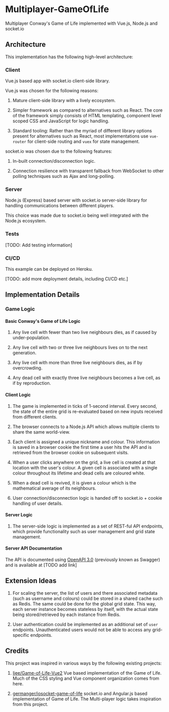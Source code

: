 # Multiplayer-GameOfLife

Multiplayer Conway's Game of Life implemented with Vue.js, Node.js and socket.io

## Architecture

This implementation has the following high-level architecture:

### Client

Vue.js based app with socket.io client-side library.

Vue.js was chosen for the following reasons:

1. Mature client-side library with a lively ecosystem.

1. Simpler framework as compared to alternatives such as React. The core of the framework simply consists of HTML templating, component level scoped CSS and JavaScript for logic handling.

1. Standard tooling: Rather than the myriad of different library options present for alternatives such as React, most implementations use `vue-router` for client-side routing and `vuex` for state management.

socket.io was chosen due to the following features:

1. In-built connection/disconnection logic.

1. Connection resilience with transparent fallback from WebSocket to other polling techniques such as Ajax and long-polling.

### Server

Node.js (Express) based server with socket.io server-side library for handling communications between different players.

This choice was made due to socket.io being well integrated with the Node.js ecosystem.

### Tests

[TODO: Add testing information]

### CI/CD

This example can be deployed on Heroku.

[TODO: add more deployment details, including CI/CD etc.]

## Implementation Details

### Game Logic

#### Basic Conway's Game of Life Logic

1. Any live cell with fewer than two live neighbours dies, as if caused by under-population.

1. Any live cell with two or three live neighbours lives on to the next generation.

1. Any live cell with more than three live neighbours dies, as if by overcrowding.

1. Any dead cell with exactly three live neighbours becomes a live cell, as if by reproduction.

#### Client Logic

1. The game is implemented in ticks of 1-second interval. Every second, the state of the entire grid is re-evaluated based on new inputs received from different clients.

1. The browser connects to a Node.js API which allows multiple clients to share the same world-view.

1. Each client is assigned a unique nickname and colour. This information is saved in a browser cookie the first time a user hits the API and is retrieved from the browser cookie on subsequent visits.

1. When a user clicks anywhere on the grid, a live cell is created at that location with the user's colour. A given cell is associated with a single colour throughout its lifetime and dead cells are coloured white.

1. When a dead cell is revived, it is given a colour which is the mathematical average of its neighbours.

1. User connection/disconnection logic is handed off to socket.io + cookie handling of user details.

#### Server Logic

1. The server-side logic is implemented as a set of REST-ful API endpoints, which provide functionality such as user management and grid state management.

#### Server API Documentation

The API is documented using [OpenAPI 3.0](https://swagger.io/docs/specification/about/) (previously known as Swagger) and is available at [TODO add link]

## Extension Ideas

1. For scaling the server, the list of users and there associated metadata (such as username and colours) could be stored in a shared cache such as Redis. The same could be done for the global grid state. This way, each server instance becomes stateless by itself, with the actual state being stored/retrieved by each instance from Redis.

1. User authentication could be implemented as an additional set of `user` endpoints. Unauthenticated users would not be able to access any grid-specific endpoints.

## Credits

This project was inspired in various ways by the following existing projects:

1. [Ijee/Game-of-Life-Vue2](https://github.com/Ijee/Game-of-Life-Vue2) Vue based implementation of the Game of Life. Much of the CSS styling and Vue component organization comes from here.

1. [germanger/iosocket-game-of-life](https://github.com/germanger/iosocket-game-of-life) socket.io and Angular.js based implementation of Game of Life. The Multi-player logic takes inspiration from this project.
